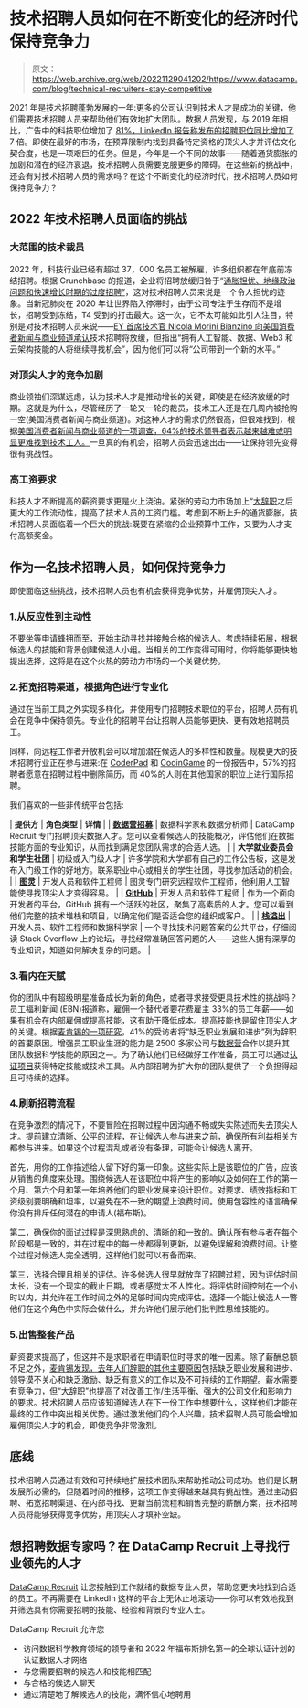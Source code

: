 # 技术招聘人员如何在不断变化的经济时代保持竞争力

> 原文：<https://web.archive.org/web/20221129041202/https://www.datacamp.com/blog/technical-recruiters-stay-competitive>

2021 年是技术招聘蓬勃发展的一年:更多的公司认识到技术人才是成功的关键，他们需要技术招聘人员来帮助他们有效地扩大团队。数据人员发现，与 2019 年相比，广告中的科技职位增加了 [81%，LinkedIn 报告称](https://web.archive.org/web/20220926055318/https://datapeople.io/article/recruiting-trends-post-pandemic-tech-industry/)[发布的招聘职位同比增加了](https://web.archive.org/web/20220926055318/https://www.linkedin.com/business/talent/blog/talent-strategy/data-shows-soaring-demand-for-recruiters)7 倍。即使在最好的市场，在预算限制内找到具备特定资格的顶尖人才并评估文化契合度，也是一项艰巨的任务。但是，今年是一个不同的故事——随着通货膨胀的加剧和潜在的经济衰退，技术招聘人员需要克服更多的障碍。在这些新的挑战中，还会有对技术招聘人员的需求吗？在这个不断变化的经济时代，技术招聘人员如何保持竞争力？

## 2022 年技术招聘人员面临的挑战

### 大范围的技术裁员

2022 年，科技行业已经有超过 37，000 名员工被解雇，许多组织都在年底前冻结招聘。根据 Crunchbase 的报道，企业将招聘放缓归咎于“[通胀担忧、地缘政治问题和快速增长时期的过度招聘”](https://web.archive.org/web/20220926055318/https://news.crunchbase.com/startups/tech-layoffs-2022/)，这对技术招聘人员来说是一个令人担忧的迹象。当新冠肺炎在 2020 年让世界陷入停滞时，由于公司专注于生存而不是增长，招聘受到冻结，T4 受到的打击最大。这一次，它不太可能如此引人注目，特别是对技术招聘人员来说——[EY 首席技术官 Nicola Morini Bianzino 向美国消费者新闻与商业频道承认](https://web.archive.org/web/20220926055318/https://www.cnbc.com/2022/06/19/tech-talent-still-in-demand-but-outsized-salaries-are-disappearing.html)技术招聘将放缓，但指出“拥有人工智能、数据、Web3 和云架构技能的人将继续寻找机会”，因为他们可以将“公司带到一个新的水平。”

### 对顶尖人才的竞争加剧

商业领袖们深谋远虑，认为技术人才是推动增长的关键，即使是在经济放缓的时期。这就是为什么，尽管经历了一轮又一轮的裁员，技术工人还是在几周内被抢购一空(美国消费者新闻与商业频道)。对这种人才的需求仍然很高，但很难找到，根据[美国消费者新闻与商业频道的一项调查，64%的技术领导者表示越来越难或明显更难找到技术工人。](https://web.archive.org/web/20220926055318/https://www.cnbc.com/2022/06/27/some-tech-leaders-are-turning-layoffs-hiring-freezes-into-opportunity.html)一旦真的有机会，招聘人员会迅速出击——让保持领先变得很有挑战性。

### 高工资要求

科技人才不断提高的薪资要求更是火上浇油。紧张的劳动力市场加上“[大辞职](https://web.archive.org/web/20220926055318/https://www.cbiz.com/insurance-hr/services/talent-compensation-solutions/downloads/6-strategies-to-combat-the-great-resignation)之后更大的工作流动性，提高了技术人员的工资门槛。考虑到不断上升的通货膨胀，技术招聘人员面临着一个巨大的挑战:既要在紧缩的企业预算中工作，又要为人才支付高额奖金。

## 作为一名技术招聘人员，如何保持竞争力

即使面临这些挑战，技术招聘人员也有机会获得竞争优势，并雇佣顶尖人才。

### 1.从反应性到主动性

不要坐等申请蜂拥而至，开始主动寻找并接触合格的候选人。考虑持续拓展，根据候选人的技能和背景创建候选人小组。当相关的工作变得可用时，你将能够更快地提出选择，这将是在这个火热的劳动力市场的一个关键优势。

### 2.拓宽招聘渠道，根据角色进行专业化

通过在当前工具之外实现多样化，并使用专门招聘技术职位的平台，招聘人员有机会在竞争中保持领先。专业化的招聘平台让招聘人员能够更快、更有效地招聘员工。

同样，向远程工作者开放机会可以增加潜在候选人的多样性和数量。规模更大的技术招聘行业正在参与进来:在 [CoderPad](https://web.archive.org/web/20220926055318/https://coderpad.io/) 和 [CodinGame](https://web.archive.org/web/20220926055318/https://www.codingame.com/start) 的一份报告中，57%的招聘者愿意在招聘过程中删除简历，而 40%的人则在其他国家的职位上进行国际招聘。

  我们喜欢的一些非传统平台包括:


| **提供方** | **角色类型** | **详情** |
| [**数据营招募**](https://web.archive.org/web/20220926055318/https://www.datacamp.com/hire-data-professionals) | 数据科学家和数据分析师 | DataCamp Recruit 专门招聘顶尖数据人才。您可以查看候选人的技能概况，评估他们在数据技能方面的专业知识，从而找到满足您团队需求的合适人选。 |
| **大学就业委员会和学生社团** | 初级或入门级人才 | 许多学院和大学都有自己的工作公告板，这是发布入门级工作的好地方。联系职业中心或相关的学生社团，寻找参加活动的机会。 |
| [**图灵**](https://web.archive.org/web/20220926055318/https://www.turing.com/) | 开发人员和软件工程师 | 图灵专门研究远程软件工程师，他利用人工智能使寻找顶尖人才变得容易。 |
| [**GitHub**](https://web.archive.org/web/20220926055318/https://github.com/) | 开发人员和软件工程师 | 作为一个面向开发者的平台，GitHub 拥有一个活跃的社区，聚集了高素质的人才。您可以看到他们完整的技术堆栈和项目，以确定他们是否适合您的组织或客户。 |
| [**栈溢出**](https://web.archive.org/web/20220926055318/https://stackoverflow.com/) | 开发人员、软件工程师和数据科学家 | 一个寻找技术问题答案的公共平台，仔细阅读 Stack Overflow 上的论坛，寻找经常准确回答问题的人——这些人拥有深厚的专业知识，知道如何解决复杂的问题。 |

### 3.看内在天赋

你的团队中有超级明星准备成长为新的角色，或者寻求接受更具技术性的挑战吗？员工福利新闻 (EBN)报道称，雇佣一个替代者要花费雇主 33%的员工年薪——如果有机会在内部雇佣或提高技能，这有助于降低成本。提高技能也是留住顶尖人才的关键。根据[麦肯锡的一项研究](https://web.archive.org/web/20220926055318/https://www.mckinsey.com/business-functions/people-and-organizational-performance/our-insights/the-great-attrition-is-making-hiring-harder-are-you-searching-the-right-talent-pools)，41%的受访者将“缺乏职业发展和进步”列为辞职的首要原因。增强员工职业生涯的能力是 2500 多家公司与[数据营](https://web.archive.org/web/20220926055318/https://www.datacamp.com/)合作以提升其团队数据科学技能的原因之一。为了确认他们已经做好工作准备，员工可以通过[认证项目](https://web.archive.org/web/20220926055318/https://www.datacamp.com/certification)获得特定技能或技术工具。从内部招聘为扩大你的团队提供了一个负担得起且可持续的选择。

### 4.刷新招聘流程

在竞争激烈的情况下，不要冒险在招聘过程中因沟通不畅或失实陈述而失去顶尖人才。提前建立清晰、公平的流程，在让候选人参与进来之前，确保所有利益相关方都参与进来。如果这个过程混乱或者没有条理，可能会让候选人离开。

首先，用你的工作描述给人留下好的第一印象。这些实际上是该职位的广告，应该从销售的角度来处理。围绕候选人在该职位中将产生的影响以及如何在工作的第一个月、第六个月和第一年培养他们的职业发展来设计职位。对要求、绩效指标和工资级别要明确和坦率，以避免在不一致的期望上浪费时间。使用包容性的语言确保你没有排斥任何潜在的申请人(福布斯)。

第二，确保你的面试过程是深思熟虑的、清晰的和一致的。确认所有参与者在每个阶段都是一致的，并在过程中的每一步都得到更新，以避免误解和浪费时间。让整个过程对候选人完全透明，这样他们就可以有备而来。

第三，选择合理且相关的评估。许多候选人很早就放弃了招聘过程，因为评估时间太长，没有一个现实的截止日期，或者感觉太不人性化。将评估时间控制在一个小时以内，并允许在工作时间之外的足够时间内完成评估。选择一个能让候选人一瞥他们在这个角色中实际会做什么，并允许他们展示他们批判性思维技能的。

### 5.出售整套产品

薪资要求提高了，但这并不是求职者在申请职位时寻求的唯一因素。除了薪酬总额不足之外，[麦肯锡发现，去年人们辞职的其他主要原因](https://web.archive.org/web/20220926055318/https://www.mckinsey.com/business-functions/people-and-organizational-performance/our-insights/the-great-attrition-is-making-hiring-harder-are-you-searching-the-right-talent-pools?cid=gaga-pse-onw-pop-pop-oth-2107-search&gclid=Cj0KCQjw0oyYBhDGARIsAMZEuMsXsU-KKKyis7BiArRhXZCekWLL4B7mPvlM67N7yz0tZOoDQH-YI_IaAmZKEALw_wcB)包括缺乏职业发展和进步、领导漠不关心和缺乏激励、缺乏有意义的工作以及不可持续的工作期望。薪水需要有竞争力，但“[大辞职](https://web.archive.org/web/20220926055318/https://www.cbiz.com/insurance-hr/services/talent-compensation-solutions/downloads/6-strategies-to-combat-the-great-resignation)”也提高了对改善工作/生活平衡、强大的公司文化和影响力的要求。技术招聘人员应该知道候选人在下一份工作中想要什么，这样他们才能在最终的工作中突出相关优势。通过激发他们的个人兴趣，技术招聘人员可能会增加雇佣顶尖人才的机会，即使竞争非常激烈。

## 底线

技术招聘人员通过有效和可持续地扩展技术团队来帮助推动公司成功。他们是长期发展所必需的，但随着时间的推移，这项工作变得越来越具有挑战性。通过主动招聘、拓宽招聘渠道、在内部寻找、更新当前流程和销售完整的薪酬方案，技术招聘人员将能够获得竞争优势，用顶尖人才填补空缺。

## 想招聘数据专家吗？在 DataCamp Recruit 上寻找行业领先的人才

[DataCamp Recruit](https://web.archive.org/web/20220926055318/https://www.datacamp.com/hire-data-professionals) 让您接触到工作就绪的数据专业人员，帮助您更快地找到合适的员工。不再需要在 LinkedIn 这样的平台上无休止地滚动——你可以有效地找到并筛选具有你需要招聘的技能、经验和背景的专业人士。

DataCamp Recruit 允许您

*   访问数据科学教育领域的领导者和 2022 年福布斯排名第一的全球认证计划的认证数据人才网络
*   与您需要招聘的候选人和技能相匹配
*   与合格的候选人聊天
*   通过清楚地了解候选人的技能，满怀信心地聘用